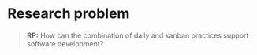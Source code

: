 
# Research problem

<!--

In the previous section, it was stated that the daily as a practice is crucial in operating a software development team the goal of which is to continuously adapt to an unfolding reality. Given this background, the researcher is interested in characterising the practice further and teasing out its relation to grander theories of how organisations change and adapt. In a sentence, the research problem being undertaken is:

-->

> **RP:** How can the combination of daily and kanban practices support software development?

<!--
The empirical basis for the research is formed by an ethnograpically inspired case study conducted in a software development team applying a practice that can be described as a daily in conjunction with a workflow that applies the lean idea of visualizing flow of work items to a significant degree. A practice research approach is taken to describe and dissect the practice as it occurs. Parts of systems thinking are leveraged to describe the system of work reflected within the ongoings of the daily, and this insight is used to discuss the nature of knowledge co-creation in the practice.
-->

